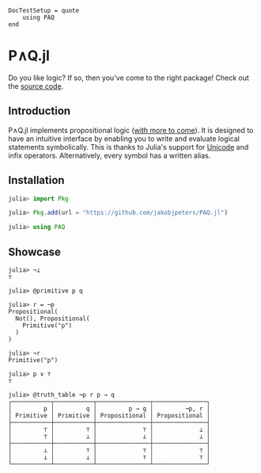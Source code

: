 
```@meta
DocTestSetup = quote
    using PAQ
end
```

# P∧Q.jl

Do you like logic? If so, then you've come to the right package! Check out the [source code](https://github.com/jakobjpeters/PAQ.jl/).


## Introduction

P∧Q.jl implements propositional logic ([with more to come](https://github.com/jakobjpeters/PAQ.jl/blob/main/CONTRIBUTING.md)). It is designed to have an intuitive interface by enabling you to write and evaluate logical statements symbolically. This is thanks to Julia's support for [Unicode](https://docs.julialang.org/en/v1/manual/unicode-input/) and infix operators. Alternatively, every symbol has a written alias.


## Installation

```julia
julia> import Pkg

julia> Pkg.add(url = "https://github.com/jakobjpeters/PAQ.jl")

julia> using PAQ
```


## Showcase

```jldoctest
julia> ¬⊥
⊤

julia> @primitive p q

julia> r = ¬p
Propositional(
  Not(), Propositional(
    Primitive("p")
  ) 
)

julia> ¬r
Primitive("p")

julia> p ∨ ⊤
⊤

julia> @truth_table ¬p r p → q
┌───────────┬───────────┬───────────────┬───────────────┐
│         p │         q │         p → q │         ¬p, r │
│ Primitive │ Primitive │ Propositional │ Propositional │
├───────────┼───────────┼───────────────┼───────────────┤
│         ⊤ │         ⊤ │             ⊤ │             ⊥ │
│         ⊤ │         ⊥ │             ⊥ │             ⊥ │
├───────────┼───────────┼───────────────┼───────────────┤
│         ⊥ │         ⊤ │             ⊤ │             ⊤ │
│         ⊥ │         ⊥ │             ⊤ │             ⊤ │
└───────────┴───────────┴───────────────┴───────────────┘
```
